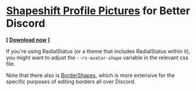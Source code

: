 # [Shapeshift Profile Pictures](https://github.com/Sainan/shapeshift-profile-pictures) for Better Discord

**[ [Download now](https://github.com/Sainan/shapeshift-profile-pictures/releases/download/bd-1.0.0/ShapeshiftProfilePictures.theme.css) ]**

If you're using RadialStatus (or a theme that includes RadialStatus within it), you might want to adjust the `--rs-avatar-shape` variable in the relevant css file.

Note that there also is [BorderShapes](https://betterdiscordlibrary.com/themes/BorderShapes), which is more extensive for the specific purposes of editing borders all over Discord.
